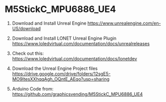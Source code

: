 # M5StickC_MPU6886_UE4

1. Download and Install Unreal Engine
https://www.unrealengine.com/en-US/download

2. Download and Install LONET Unreal Engine Plugin
https://www.loledvirtual.com/documentation/docs/unrealreleases

3. Check out this:
https://www.loledvirtual.com/documentation/docs/lonetdev

4. Download the Unreal Engine Project files
https://drive.google.com/drive/folders/12sgE5-MO9ItesXXhqqAgh_OQntE_AEqo?usp=sharing

5. Arduino Code from:
https://github.com/graphicsvending/M5StickC_MPU6886_UE4
